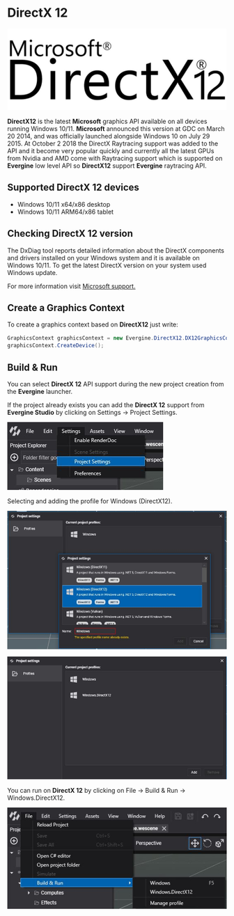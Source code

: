 # DirectX 12

![Microsoft DirectX12 API](images/directx12.jpg)

**DirectX12** is the latest **Microsoft** graphics API available on all devices running Windows 10/11.
**Microsoft** announced this version at GDC on March 20 2014, and was officially launched alongside Windows 10 on July 29 2015.
At October 2 2018 the DirectX Raytracing support was added to the API and it become very popular quickly and currently all the latest GPUs from Nvidia and AMD come with Raytracing support which is supported on **Evergine** low level API so **DirectX12** support **Evergine** raytracing API.

## Supported DirectX 12 devices

* Windows 10/11 x64/x86 desktop
* Windows 10/11 ARM64/x86 tablet

## Checking DirectX 12 version

The DxDiag tool reports detailed information about the DirectX components and drivers installed on your Windows system and it is available on Windows 10/11.
To get the latest DirectX version on your system used Windows update.

For more information visit [Microsoft support.](https://support.microsoft.com/en-us/windows/checking-your-version-of-directx-7b71e74f-02e8-456f-72c7-9a1c1bbf0e9a)

## Create a Graphics Context

To create a graphics context based on **DirectX12** just write:

```csharp
GraphicsContext graphicsContext = new Evergine.DirectX12.DX12GraphicsContext();
graphicsContext.CreateDevice();
```

## Build & Run

You can select **DirectX 12** API support during the new project creation from the **Evergine** launcher.

If the project already exists you can add the **DirectX 12** support from **Evergine Studio** by clicking on Settings -> Project Settings.

![Settings](images/dx12_support_0.jpg)

Selecting and adding the profile for Windows (DirectX12).

![Settings](images/dx12_support_1.jpg)

![Settings](images/dx12_support_2.jpg)

You can run on **DirectX 12** by clicking on File -> Build & Run -> Windows.DirectX12.

![Settings](images/dx12_support_3.jpg)